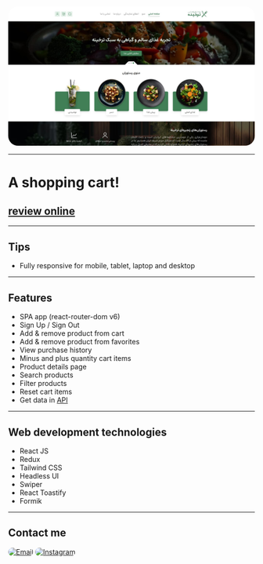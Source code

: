 <div align="center">
  <img src="screenshot.jpg" style="border-radius:20px">
</div>

---

# A shopping cart!

## [review online](https://tarkhineh-app.netlify.app/)

---

## Tips

- Fully responsive for mobile, tablet, laptop and desktop

---

## Features

- SPA app (react-router-dom v6)
- Sign Up / Sign Out
- Add & remove product from cart
- Add & remove product from favorites
- View purchase history
- Minus and plus quantity cart items
- Product details page
- Search products
- Filter products
- Reset cart items
- Get data in <a target="_blank" href="https://gifted-headscarf-hare.cyclic.cloud/foods">API</a> 

---

## Web development technologies

- React JS
- Redux
- Tailwind CSS
- Headless UI
- Swiper
- React Toastify
- Formik

---

## Contact me

<a href="mailto:hadikiamarzi@protonmail.com"><img src="https://img.shields.io/badge/Email-323540?style=for-the-badge&logo=protonmail&logoColor=5294E2" alt="Email" style="border-radius:15px"></a>
<a href="https://www.instagram.com/ihadikia"><img src="https://img.shields.io/badge/Instagram-323540?style=for-the-badge&logo=instagram&logoColor=5294E2" style="border-radius:15px" alt="Instagram"></a>
